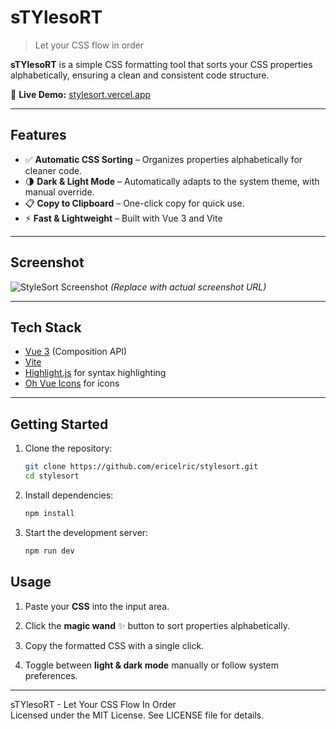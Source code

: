 # **sTYlesoRT**
> Let your CSS flow in order

**sTYlesoRT** is a simple CSS formatting tool that sorts your CSS properties alphabetically, ensuring a clean and consistent code structure.

🚀 **Live Demo:** [stylesort.vercel.app](https://stylesort.vercel.app)

---

## **Features**

- ✅ **Automatic CSS Sorting** – Organizes properties alphabetically for cleaner code.
- 🌗 **Dark & Light Mode** – Automatically adapts to the system theme, with manual override.
- 📋 **Copy to Clipboard** – One-click copy for quick use.
- ⚡ **Fast & Lightweight** – Built with Vue 3 and Vite

---

## **Screenshot**

![StyleSort Screenshot](https://your-image-url.com) *(Replace with actual screenshot URL)*

---

## **Tech Stack**

- [Vue 3](https://vuejs.org/) (Composition API)
- [Vite](https://vitejs.dev/)
- [Highlight.js](https://highlightjs.org/) for syntax highlighting
- [Oh Vue Icons](https://oh-vue-icons.js.org/) for icons

---

## **Getting Started**

1. Clone the repository:

   ```sh
   git clone https://github.com/ericelric/stylesort.git
   cd stylesort
   ```

2. Install dependencies:

   ```sh
   npm install
   ```

3. Start the development server:

   ```sh
   npm run dev
   ```

## Usage

1. Paste your **CSS** into the input area.

2. Click the **magic wand** ✨ button to sort properties alphabetically.

3. Copy the formatted CSS with a single click.

4. Toggle between **light & dark mode** manually or follow system preferences.

---

sTYlesoRT - Let Your CSS Flow In Order<br>
Licensed under the MIT License. See LICENSE file for details.
